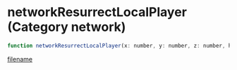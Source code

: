 # networkResurrectLocalPlayer (Category network)

```js
function networkResurrectLocalPlayer(x: number, y: number, z: number, heading: number, unk: boolean, changetime: boolean): void
```

[filename](networkResurrectLocalPlayer_m.md ':include')
